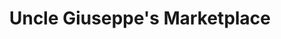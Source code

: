 ---
title: "Uncle Giuseppe's Marketplace"
url: /tinton-falls/uncle-giuseppes-marketplace/
shop: supermarket
---